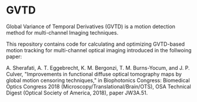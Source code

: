 # GVTD
Global Variance of Temporal Derivatives (GVTD) is a motion detection method for multi-channel Imaging techniques.

This repository contains code for calculating and optimizing GVTD-based motion tracking for multi-channel optical imaging introduced in the follwoing paper:


A. Sherafati, A. T. Eggebrecht, K. M. Bergonzi, T. M. Burns-Yocum, and J. P. Culver, "Improvements in functional diffuse optical tomography maps by global motion censoring techniques," in Biophotonics Congress: Biomedical Optics Congress 2018 (Microscopy/Translational/Brain/OTS), OSA Technical Digest (Optical Society of America, 2018), paper JW3A.51.

